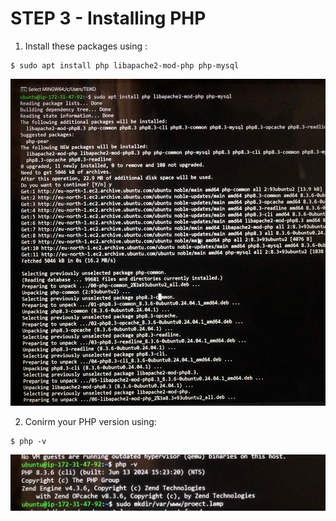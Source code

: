 # STEP 3 - Installing PHP
1. Install these  packages using :
```
$ sudo apt install php libapache2-mod-php php-mysql 
```

![img](images/libapache.jpeg)

2. Conirm your PHP version using:
```
$ php -v 
```

![img](images/php_v.jpeg)
